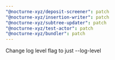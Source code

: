 ```yaml
---
"@nocturne-xyz/deposit-screener": patch
"@nocturne-xyz/insertion-writer": patch
"@nocturne-xyz/subtree-updater": patch
"@nocturne-xyz/test-actor": patch
"@nocturne-xyz/bundler": patch
---
```


Change log level flag to just --log-level
